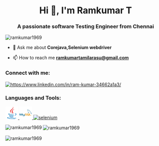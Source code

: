 <h1 align="center">Hi 👋, I'm Ramkumar T</h1>
<h3 align="center">A passionate software Testing Engineer from Chennai</h3>



<p align="left"> <img src="https://komarev.com/ghpvc/?username=ramkumar1969&label=Profile%20views&color=0e75b6&style=flat" alt="ramkumar1969" /> </p>

- 💬 Ask me about **Corejava,Selenium webdriver**

- 📫 How to reach me **ramkumartamilarasu@gmail.com**

<h3 align="left">Connect with me:</h3>
<p align="left">
<a href="https://linkedin.com/in/https://www.linkedin.com/in/ram-kumar-34662a1a3/" target="blank"><img align="center" src="https://raw.githubusercontent.com/rahuldkjain/github-profile-readme-generator/master/src/images/icons/Social/linked-in-alt.svg" alt="https://www.linkedin.com/in/ram-kumar-34662a1a3/" height="30" width="40" /></a>
</p>

<h3 align="left">Languages and Tools:</h3>
<p align="left"> <a href="https://www.java.com" target="_blank" rel="noreferrer"> <img src="https://raw.githubusercontent.com/devicons/devicon/master/icons/java/java-original.svg" alt="java" width="40" height="40"/> </a> <a href="https://www.mysql.com/" target="_blank" rel="noreferrer"> <img src="https://raw.githubusercontent.com/devicons/devicon/master/icons/mysql/mysql-original-wordmark.svg" alt="mysql" width="40" height="40"/> </a> <a href="https://www.selenium.dev" target="_blank" rel="noreferrer"> <img src="https://raw.githubusercontent.com/detain/svg-logos/780f25886640cef088af994181646db2f6b1a3f8/svg/selenium-logo.svg" alt="selenium" width="40" height="40"/> </a> </p>

<p><img align="left" src="https://github-readme-stats.vercel.app/api/top-langs?username=ramkumar1969&show_icons=true&locale=en&layout=compact" alt="ramkumar1969" /></p>

<p>&nbsp;<img align="center" src="https://github-readme-stats.vercel.app/api?username=ramkumar1969&show_icons=true&locale=en" alt="ramkumar1969" /></p>

<p><img align="center" src="https://github-readme-streak-stats.herokuapp.com/?user=ramkumar1969&" alt="ramkumar1969" /></p>
